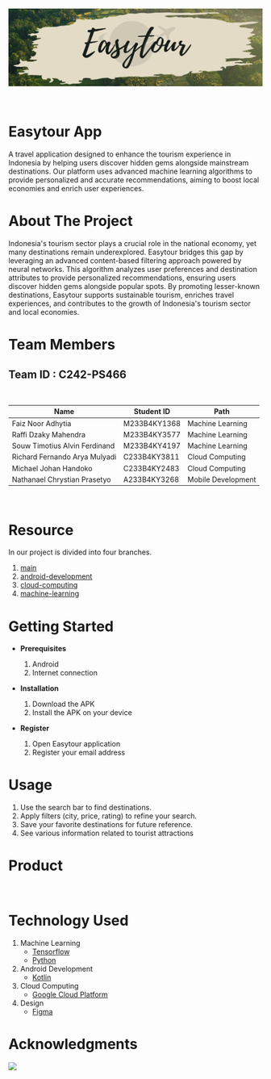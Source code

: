 <br />
<p align="center">
  <a href="#">
    <img src="Logo/Easytour Logo 2.png">
  </a>
</p>
<br>

# Easytour App

A travel application designed to enhance the tourism experience in Indonesia by helping users discover hidden gems alongside mainstream destinations. Our platform uses advanced machine learning algorithms to provide personalized and accurate recommendations, aiming to boost local economies and enrich user experiences.

# About The Project
Indonesia's tourism sector plays a crucial role in the national economy, yet many destinations remain underexplored. Easytour bridges this gap by leveraging an advanced content-based filtering approach powered by neural networks. This algorithm analyzes user preferences and destination attributes to provide personalized recommendations, ensuring users discover hidden gems alongside popular spots. By promoting lesser-known destinations, Easytour supports sustainable tourism, enriches travel experiences, and contributes to the growth of Indonesia's tourism sector and local economies.

<p align="center">
	<!-- <img src="logo/Splash.png" width="25%"> &nbsp; &nbsp; &nbsp;
	<img src="logo/Homeipohn.png" width="25%"> &nbsp; &nbsp; &nbsp;
	<img src="logo/rekomendasi.png" width="25%"> -->
</p>

# Team Members

## Team ID : C242-PS466

<br>

| Name                           | Student ID | Path                |
| -------------------------------| ---------- | ------------------- |
| Faiz Noor Adhytia              |M233B4KY1368| Machine Learning    |
| Raffi Dzaky Mahendra           |M233B4KY3577| Machine Learning    |
| Souw Timotius Alvin Ferdinand  |M233B4KY4197| Machine Learning    |
| Richard Fernando Arya Mulyadi  |C233B4KY3811| Cloud Computing     |
| Michael Johan Handoko          |C233B4KY2483| Cloud Computing     |
| Nathanael Chrystian Prasetyo   |A233B4KY3268| Mobile Development  |

<br>

# Resource

In our project is divided into four branches.

1. [main](/)
2. [android-development](/)
3. [cloud-computing](/)
4. [machine-learning](https://github.com/RaffiDM/capstone-easytour/tree/Machine-Learning)

# Getting Started

- **Prerequisites**

  1.  Android
  2.  Internet connection

- **Installation**

  1.  Download the APK
  2.  Install the APK on your device

- **Register**

  1.  Open Easytour application
  2.  Register your email address

# Usage
1. Use the search bar to find destinations.
2. Apply filters (city, price, rating) to refine your search.
3. Save your favorite destinations for future reference.
4. See various information related to tourist attractions 

# Product

<!-- 1. [GetLoc Apps](https://storage.googleapis.com/getloc-314510.appspot.com/getloc-1.0.apk)
2. [Web Service](http://getloc-314510.et.r.appspot.com/) -->
   <br>

# Technology Used

1. Machine Learning
   - [Tensorflow](https://www.tensorflow.org/)
   - [Python](https://www.python.org/)
2. Android Development
   - [Kotlin](https://kotlinlang.org/)
3. Cloud Computing
    - [Google Cloud Platform](https://console.cloud.google.com/)
4. Design
   - [Figma](https://www.figma.com/)
     <br>


# Acknowledgments

<img src="https://www.dicoding.com/blog/wp-content/uploads/2020/12/Cover.png" />
